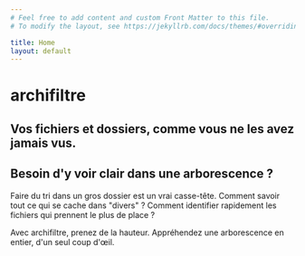 ```yaml
---
# Feel free to add content and custom Front Matter to this file.
# To modify the layout, see https://jekyllrb.com/docs/themes/#overriding-theme-defaults

title: Home
layout: default
---
```


# archifiltre

## Vos fichiers et dossiers, comme vous ne les avez jamais vus.


## Besoin d'y voir clair dans une arborescence ?

Faire du tri dans un gros dossier est un vrai casse-tête. Comment savoir tout ce qui se cache dans "divers" ? Comment identifier rapidement les fichiers qui prennent le plus de place ?


Avec archifiltre, prenez de la hauteur. Appréhendez une arborescence en entier, d'un seul coup d'œil.


